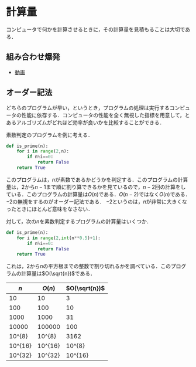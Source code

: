 # 計算量
コンピュータで何かを計算させるときに，その計算量を見積もることは大切である．

## 組み合わせ爆発
- [動画](https://www.youtube.com/watch?v=Q4gTV4r0zRs)


## オーダー記法
どちらのプログラムが早い，というとき，プログラムの処理は実行するコンピュータの性能に依存する．コンピュータの性能を全く無視した指標を用意して，とあるアルゴリズムがどれほど効率が良いかを比較することができる．

素数判定のプログラムを例に考える．

```python
def is_prime(n):
    for i in range(2,n):
        if n%i==0:
            return False
    return True
```

このプログラムは，$n$が素数であるかどうかを判定する．このプログラムの計算量は，$2$から$n-1$まで順に割り算できるかを見ているので，$n-2$回の計算をしている．このプログラムの計算量は$O(n)$である．$O(n-2)$ではなく$O(n)$である．$-2$の無視をするのがオーダー記法である．
$-2$というのは，$n$が非常に大きくなったときにほとんど意味をなさない．

対して，次の$n$を素数判定するプログラムの計算量はいくつか．

```python
def is_prime(n):
    for i in range(2,int(n**0.5)+1):
        if n%i==0:
            return False
    return True
```
これは，$2$から$n$の平方根までの整数で割り切れるかを調べている．このプログラムの計算量は$O(\sqrt{n})$である．

| $n$ | $O(n)$ | $O(\sqrt{n})$ |
| --- | --- | --- |
| 10 | 10 | 3 |
| 100 | 100 | 10 |
| 1000 | 1000 | 31 |
| 10000 | 100000 | 100 |
| 10^{8} | 10^{8} | 3162 |
| 10^{16} | 10^{16} | 10^{8} |
| 10^{32} | 10^{32} | 10^{16} |


